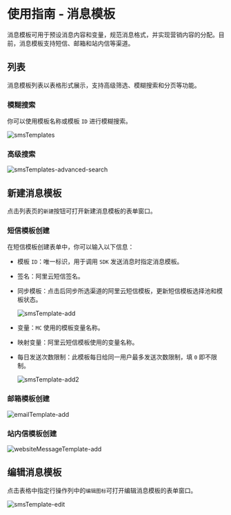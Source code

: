 # 使用指南 - 消息模板

消息模板可用于预设消息内容和变量，规范消息格式，并实现营销内容的分配。目前，消息模板支持短信、邮箱和站内信等渠道。

## 列表

消息模板列表以表格形式展示，支持高级筛选、模糊搜索和分页等功能。

### 模糊搜索

你可以使用模板名称或模板 `ID` 进行模糊搜索。

![smsTemplates](https://cdn.masastack.com/stack/doc/mc/smsTemplates.png)

### 高级搜索

![smsTemplates-advanced-search](https://cdn.masastack.com/stack/doc/mc/smsTemplates-advanced-search.png)

## 新建消息模板

点击列表页的`新建`按钮可打开新建消息模板的表单窗口。

### 短信模板创建

在短信模板创建表单中，你可以输入以下信息：

   - 模板 `ID`：唯一标识，用于调用 `SDK` 发送消息时指定消息模板。
   - 签名：阿里云短信签名。
   - 同步模板：点击后同步所选渠道的阿里云短信模板，更新短信模板选择池和模板状态。

     ![smsTemplate-add](https://cdn.masastack.com/stack/doc/mc/smsTemplate-add.png)
   
   - 变量：`MC` 使用的模板变量名称。
   - 映射变量：阿里云短信模板使用的变量名称。
   - 每日发送次数限制：此模板每日给同一用户最多发送次数限制，填 `0` 即不限制。

     ![smsTemplate-add2](https://cdn.masastack.com/stack/doc/mc/smsTemplate-add2.png)

### 邮箱模板创建

![emailTemplate-add](https://cdn.masastack.com/stack/doc/mc/emaiTemplate-add.png)

### 站内信模板创建

![websiteMessageTemplate-add](https://cdn.masastack.com/stack/doc/mc/websiteMessageTemplate-add.png)

## 编辑消息模板

点击表格中指定行操作列中的`编辑图标`可打开编辑消息模板的表单窗口。

![smsTemplate-edit](https://cdn.masastack.com/stack/doc/mc/smsTemplate-edit.png)
